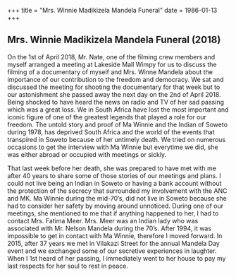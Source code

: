 +++
title = "Mrs. Winnie Madikizela Mandela Funeral"
date = 1986-01-13
+++


## Mrs. Winnie Madikizela Mandela Funeral (2018)

On the 1st of April 2018, Mr. Nate, one of the filming crew members and myself arranged a meeting at Lakeside Mall Wimpy for us to discuss the filming of a documentary of myself and Mrs. Winne Mandela about the importance of our contribution to the freedom and democracy. We sat and discussed the meeting for shooting the documentary for that week but to our astonishment she passed away the next day on the 2nd of April 2018. Being shocked to have heard the news on radio and TV of her sad passing which was a great loss. We in South Africa have lost the most important and iconic figure of one of the greatest legends that played a role for our freedom. The untold story and proof of Ma Winnie and the Indian of Soweto during 1978, has deprived South Africa and the world of the events that transpired in Soweto because of her untimely death. We tried on numerous occasions to get the interview with Ma Winnie but everytime we did, she was either abroad or occupied with meetings or sickly.

That last week before her death, she was prepared to have met with me after 40 years to share some of those stories of our meetings and plans. I could not live being an Indian in Soweto or having a bank account without the protection of the secrecy that surrounded my involvement with the ANC and MK. Ma Winnie during the mid-70’s, did not live in Soweto because she had to consider her safety by moving around unnoticed. During one of our meetings, she mentioned to me that if anything happened to her, I had to contact Mrs. Fatima Meer. Mrs. Meer was an Indian lady who was associated with Mr. Nelson Mandela during the 70’s. After 1994, it was impossible to get in contact with Ma Winnie, therefore I moved forward. In 2015, after 37 years we met in Vilakazi Street for the annual Mandela Day event and we exchanged some of our secretive experiences in laughter. When I 1st heard of her passing, I immediately went to her house to pay my last respects for her soul to rest in peace. 
